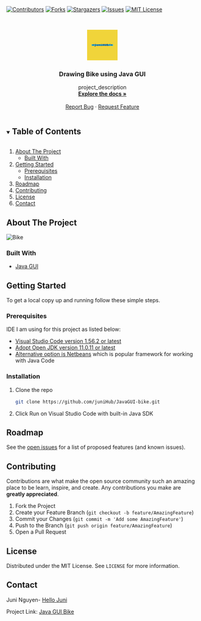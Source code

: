 
<!-- PROJECT SHIELDS -->

[![Contributors][contributors-shield]][contributors-url]
[![Forks][forks-shield]][forks-url]
[![Stargazers][stars-shield]][stars-url]
[![Issues][issues-shield]][issues-url]
[![MIT License][license-shield]][license-url]



<!-- PROJECT LOGO -->
<br />
<p align="center">
  <a href="https://github.com/juniHub/JavaGUI-bike">
    <img src="logo.png" alt="Logo" width="80" height="80">
  </a>

  <h3 align="center">Drawing Bike using Java GUI</h3>

  <p align="center">
    project_description
    <br />
    <a href="https://github.com/juniHub/JavaGUI-bike"><strong>Explore the docs »</strong></a>
    <br />
    <br />
    <a href="https://github.com/juniHub/JavaGUI-bike/issues">Report Bug</a>
    ·
    <a href="https://github.com/juniHub/JavaGUI-bike/issues">Request Feature</a>
  </p>
</p>



<!-- TABLE OF CONTENTS -->
<details open="open">
  <summary><h2 style="display: inline-block">Table of Contents</h2></summary>
  <ol>
    <li>
      <a href="#about-the-project">About The Project</a>
      <ul>
        <li><a href="#built-with">Built With</a></li>
      </ul>
    </li>
    <li>
      <a href="#getting-started">Getting Started</a>
      <ul>
        <li><a href="#prerequisites">Prerequisites</a></li>
        <li><a href="#installation">Installation</a></li>
      </ul>
    </li>
    <li><a href="#roadmap">Roadmap</a></li>
    <li><a href="#contributing">Contributing</a></li>
    <li><a href="#license">License</a></li>
    <li><a href="#contact">Contact</a></li>
  
  </ol>
</details>



<!-- ABOUT THE PROJECT -->
## About The Project

![Bike](https://res.cloudinary.com/dafolrlpj/image/upload/v1621774478/gallery/vtmyuheadhmtfbydl4ms.png)




### Built With

* [Java GUI](https://docs.oracle.com/javase/tutorial/uiswing/)


<!-- GETTING STARTED -->
## Getting Started

To get a local copy up and running follow these simple steps.

### Prerequisites

IDE I am using for this project as listed below:
* [Visual Studio Code version 1.56.2 or latest](https://code.visualstudio.com)
* [Adopt Open JDK version 11.0.11 or latest](https://adoptopenjdk.net/index.html)
* [Alternative option is Netbeans](https://netbeans.apache.org) which is popular framework for working with Java Code
 

### Installation

1. Clone the repo
   ```sh
   git clone https://github.com/juniHub/JavaGUI-bike.git
   ```
2. Click Run on Visual Studio Code with built-in Java SDK


<!-- ROADMAP -->
## Roadmap

See the [open issues](https://github.com/juniHub/JavaGUI-clock/issues) for a list of proposed features (and known issues).



<!-- CONTRIBUTING -->
## Contributing

Contributions are what make the open source community such an amazing place to be learn, inspire, and create. Any contributions you make are **greatly appreciated**.

1. Fork the Project
2. Create your Feature Branch (`git checkout -b feature/AmazingFeature`)
3. Commit your Changes (`git commit -m 'Add some AmazingFeature'`)
4. Push to the Branch (`git push origin feature/AmazingFeature`)
5. Open a Pull Request



<!-- LICENSE -->
## License

Distributed under the MIT License. See `LICENSE` for more information.



<!-- CONTACT -->
## Contact

Juni Nguyen- [Hello Juni](mailto:hellojuninguyen@gmail.com)

Project Link: [Java GUI Bike](https://github.com/juniHub/JavaGUI-bike)


<!-- MARKDOWN LINKS & IMAGES -->
<!-- https://www.markdownguide.org/basic-syntax/#reference-style-links -->
[contributors-shield]: https://img.shields.io/github/contributors/juniHub/JavaGUI-bike.svg?style=for-the-badge
[contributors-url]: https://github.com/juniHub/JavaGUI-bike/graphs/contributors
[forks-shield]: https://img.shields.io/github/forks/juniHub/JavaGUI-bike.svg?style=for-the-badge
[forks-url]: https://github.com/juniHub/JavaGUI-bike/network/members
[stars-shield]: https://img.shields.io/github/stars/juniHub/JavaGUI-bike.svg?style=for-the-badge
[stars-url]: https://github.comjuniHub/JavaGUI-bike/stargazers
[issues-shield]: https://img.shields.io/github/issues/juniHub/JavaGUI-bike.svg?style=for-the-badge
[issues-url]: https://github.com/gjuniHub/JavaGUI-bike/issues
[license-shield]: https://img.shields.io/github/license/juniHub/JavaGUI-bike.svg?style=for-the-badge
[license-url]: https://github.com/juniHub/JavaGUI-bike/blob/master/LICENSE.txt
